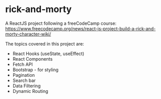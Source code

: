 # rick-and-morty

A ReactJS project following a freeCodeCamp course: https://www.freecodecamp.org/news/react-js-project-build-a-rick-and-morty-character-wiki/

The topics covered in this project are:

- React Hooks (useState, useEffect)
- React Components
- Fetch API
- Bootstrap - for styling
- Pagination
- Search bar
- Data Filtering
- Dynamic Routing
